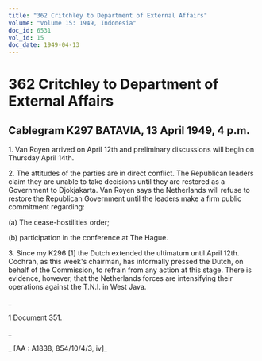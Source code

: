```yaml
---
title: "362 Critchley to Department of External Affairs"
volume: "Volume 15: 1949, Indonesia"
doc_id: 6531
vol_id: 15
doc_date: 1949-04-13
---
```


# 362 Critchley to Department of External Affairs

## Cablegram K297 BATAVIA, 13 April 1949, 4 p.m.

1\. Van Royen arrived on April 12th and preliminary discussions will begin on Thursday April 14th.

2\. The attitudes of the parties are in direct conflict. The Republican leaders claim they are unable to take decisions until they are restored as a Government to Djokjakarta. Van Royen says the Netherlands will refuse to restore the Republican Government until the leaders make a firm public commitment regarding:

(a) The cease-hostilities order;

(b) participation in the conference at The Hague.

3\. Since my K296 [1] the Dutch extended the ultimatum until April 12th. Cochran, as this week's chairman, has informally pressed the Dutch, on behalf of the Commission, to refrain from any action at this stage. There is evidence, however, that the Netherlands forces are intensifying their operations against the T.N.I. in West Java.

_

1 Document 351.

_

_ [AA : A1838, 854/10/4/3, iv]_
